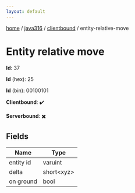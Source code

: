 ```yaml
---
layout: default
---
```


[home](/)  /  [java316](/protocol/java316)  /  [clientbound](/protocol/java316/clientbound)  /  entity-relative-move

# Entity relative move

**Id**: 37

**Id** (hex): 25

**Id** (bin): 00100101

**Clientbound**: ✔️

**Serverbound**: ✖️

## Fields

Name | Type
---|---
entity id | varuint
delta | short&lt;xyz&gt;
on ground | bool
